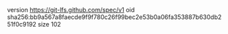 version https://git-lfs.github.com/spec/v1
oid sha256:bb9a567a8faecde9f9f780c26f99bec2e53b0a06fa353887b630db251f0c9192
size 102
